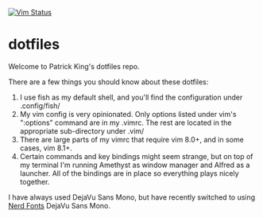 [![Vim Status](https://github.com/mr-mustash/dotfiles/workflows/Vim%20Linting/badge.svg)](https://github.com/mr-mustash/dotfiles/actions)

# dotfiles
Welcome to Patrick King's dotfiles repo.

There are a few things you should know about these dotfiles:
1) I use fish as my default shell, and you'll find the configuration under .config/fish/
2) My vim config is very opinionated. Only options listed under vim's ":options" command are in my .vimrc. The rest are located in the appropriate sub-directory under .vim/
3) There are large parts of my vimrc that require vim 8.0+, and in some cases, vim 8.1+.
4) Certain commands and key bindings might seem strange, but on top of my terminal I'm running Amethyst as window manager and Alfred as a launcher. All of the bindings are in place so everything plays nicely together.

I have always used DejaVu Sans Mono, but have recently switched to using [Nerd Fonts](https://www.nerdfonts.com/#home) DejaVu Sans Mono.
